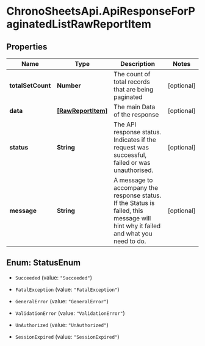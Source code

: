 # ChronoSheetsApi.ApiResponseForPaginatedListRawReportItem

## Properties

Name | Type | Description | Notes
------------ | ------------- | ------------- | -------------
**totalSetCount** | **Number** | The count of total records that are being paginated | [optional] 
**data** | [**[RawReportItem]**](RawReportItem.md) | The main Data of the response | [optional] 
**status** | **String** | The API response status. Indicates if the request was successful, failed or was unauthorised. | [optional] 
**message** | **String** | A message to accompany the response status.  If the Status is failed, this message will hint why it failed and what you need to do. | [optional] 



## Enum: StatusEnum


* `Succeeded` (value: `"Succeeded"`)

* `FatalException` (value: `"FatalException"`)

* `GeneralError` (value: `"GeneralError"`)

* `ValidationError` (value: `"ValidationError"`)

* `UnAuthorized` (value: `"UnAuthorized"`)

* `SessionExpired` (value: `"SessionExpired"`)





